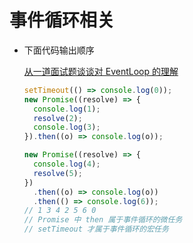 # 事件循环相关

- 下面代码输出顺序

  [从一道面试题谈谈对 EventLoop 的理解](https://mp.weixin.qq.com/s/3WLuVR4NWnDUOsVQuTSYJw)

  ```js
  setTimeout(() => console.log(0));
  new Promise((resolve) => {
    console.log(1);
    resolve(2);
    console.log(3);
  }).then((o) => console.log(o));

  new Promise((resolve) => {
    console.log(4);
    resolve(5);
  })
    .then((o) => console.log(o))
    .then(() => console.log(6));
  // 1 3 4 2 5 6 0
  // Promise 中 then 属于事件循环的微任务
  // setTimeout 才属于事件循环的宏任务
  ```
